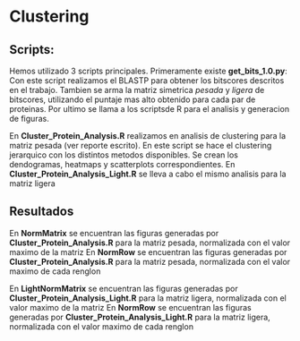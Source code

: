 # Clustering
## Scripts:
Hemos utilizado 3 scripts principales. Primeramente existe **get_bits_1.0.py**: Con este script realizamos el BLASTP para obtener los bitscores descritos en el trabajo. Tambien se arma la matriz simetrica _pesada_ y _ligera_ de bitscores, utilizando el puntaje mas alto obtenido para cada par de proteinas. Por ultimo se llama a los scriptsde R para el analisis y generacion de figuras.

En **Cluster_Protein_Analysis.R** realizamos en analisis de clustering para la matriz pesada (ver reporte escrito). En este script se hace el clustering jerarquico con los distintos metodos disponibles. Se crean los dendogramas, heatmaps y scatterplots correspondientes.
En **Cluster_Protein_Analysis_Light.R** se lleva a cabo el mismo analisis para la matriz ligera

## Resultados
En **NormMatrix** se encuentran las figuras generadas por **Cluster_Protein_Analysis.R** para la matriz pesada, normalizada con el valor maximo de la matriz
En **NormRow** se encuentran las figuras generadas por **Cluster_Protein_Analysis.R** para la matriz pesada, normalizada con el valor maximo de cada renglon

En **LightNormMatrix** se encuentran las figuras generadas por **Cluster_Protein_Analysis_Light.R** para la matriz ligera, normalizada con el valor maximo de la matriz
En **NormRow** se encuentran las figuras generadas por **Cluster_Protein_Analysis_Light.R** para la matriz ligera, normalizada con el valor maximo de cada renglon
